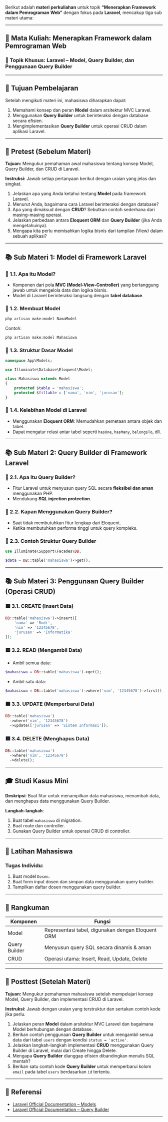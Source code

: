 Berikut adalah **materi perkuliahan** untuk topik **“Menerapkan Framework dalam Pemrograman Web”** dengan fokus pada **Laravel**, mencakup tiga sub materi utama:

---

## 🧾 **Mata Kuliah**: Menerapkan Framework dalam Pemrograman Web

### 🧩 **Topik Khusus**: Laravel – Model, Query Builder, dan Penggunaan Query Builder

---

## 🎯 **Tujuan Pembelajaran**

Setelah mengikuti materi ini, mahasiswa diharapkan dapat:

1. Memahami konsep dan peran **Model** dalam arsitektur MVC Laravel.
2. Menggunakan **Query Builder** untuk berinteraksi dengan database secara efisien.
3. Mengimplementasikan **Query Builder** untuk operasi CRUD dalam aplikasi Laravel.

---
## 📝 **Pretest** (Sebelum Materi)

**Tujuan:** Mengukur pemahaman awal mahasiswa tentang konsep Model, Query Builder, dan CRUD di Laravel.

**Instruksi:** Jawab setiap pertanyaan berikut dengan uraian yang jelas dan singkat.

1. Jelaskan apa yang Anda ketahui tentang **Model** pada framework Laravel.
2. Menurut Anda, bagaimana cara Laravel berinteraksi dengan database?
3. Apa yang dimaksud dengan **CRUD**? Sebutkan contoh sederhana dari masing-masing operasi.
4. Jelaskan perbedaan antara **Eloquent ORM** dan **Query Builder** (jika Anda mengetahuinya).
5. Mengapa kita perlu memisahkan logika bisnis dari tampilan (View) dalam sebuah aplikasi?

---
## 📚 Sub Materi 1: **Model di Framework Laravel**

### 📌 1.1. Apa itu Model?

* Komponen dari pola **MVC (Model-View-Controller)** yang bertanggung jawab untuk mengelola data dan logika bisnis.
* Model di Laravel berinteraksi langsung dengan **tabel database**.

### 📌 1.2. Membuat Model

```bash
php artisan make:model NamaModel
```

Contoh:

```bash
php artisan make:model Mahasiswa
```

### 📌 1.3. Struktur Dasar Model

```php
namespace App\Models;

use Illuminate\Database\Eloquent\Model;

class Mahasiswa extends Model
{
    protected $table = 'mahasiswa';
    protected $fillable = ['nama', 'nim', 'jurusan'];
}
```

### 📌 1.4. Kelebihan Model di Laravel

* Menggunakan **Eloquent ORM**: Memudahkan pemetaan antara objek dan tabel.
* Dapat mengatur relasi antar tabel seperti `hasOne`, `hasMany`, `belongsTo`, dll.

---

## 📚 Sub Materi 2: **Query Builder di Framework Laravel**

### 📌 2.1. Apa itu Query Builder?

* Fitur Laravel untuk menyusun query SQL secara **fleksibel dan aman** menggunakan PHP.
* Mendukung **SQL injection protection**.

### 📌 2.2. Kapan Menggunakan Query Builder?

* Saat tidak membutuhkan fitur lengkap dari Eloquent.
* Ketika membutuhkan performa tinggi untuk query kompleks.

### 📌 2.3. Contoh Struktur Query Builder

```php
use Illuminate\Support\Facades\DB;

$data = DB::table('mahasiswa')->get();
```

---

## 📚 Sub Materi 3: **Penggunaan Query Builder (Operasi CRUD)**

### 🟩 **3.1. CREATE (Insert Data)**

```php
DB::table('mahasiswa')->insert([
    'nama' => 'Budi',
    'nim' => '12345678',
    'jurusan' => 'Informatika'
]);
```

### 🟨 **3.2. READ (Mengambil Data)**

* Ambil semua data:

```php
$mahasiswa = DB::table('mahasiswa')->get();
```

* Ambil satu data:

```php
$mahasiswa = DB::table('mahasiswa')->where('nim', '12345678')->first();
```

### 🟧 **3.3. UPDATE (Memperbarui Data)**

```php
DB::table('mahasiswa')
  ->where('nim', '12345678')
  ->update(['jurusan' => 'Sistem Informasi']);
```

### 🟥 **3.4. DELETE (Menghapus Data)**

```php
DB::table('mahasiswa')
  ->where('nim', '12345678')
  ->delete();
```

---

## 🎓 Studi Kasus Mini

**Deskripsi**: Buat fitur untuk menampilkan data mahasiswa, menambah data, dan menghapus data menggunakan Query Builder.

**Langkah-langkah**:

1. Buat tabel `mahasiswa` di migration.
2. Buat route dan controller.
3. Gunakan Query Builder untuk operasi CRUD di controller.

---

## 🧠 Latihan Mahasiswa

### Tugas Individu:

1. Buat model `Dosen`.
2. Buat form input dosen dan simpan data menggunakan query builder.
3. Tampilkan daftar dosen menggunakan query builder.

---

## 🧩 Rangkuman

| Komponen      | Fungsi                                            |
| ------------- | ------------------------------------------------- |
| Model         | Representasi tabel, digunakan dengan Eloquent ORM |
| Query Builder | Menyusun query SQL secara dinamis & aman          |
| CRUD          | Operasi utama: Insert, Read, Update, Delete       |

---

## 📝 **Posttest** (Setelah Materi)

**Tujuan:** Mengukur pemahaman mahasiswa setelah mempelajari konsep Model, Query Builder, dan implementasi CRUD di Laravel.

**Instruksi:** Jawab dengan uraian yang terstruktur dan sertakan contoh kode jika perlu.

1. Jelaskan peran **Model** dalam arsitektur MVC Laravel dan bagaimana Model berhubungan dengan database.
2. Berikan contoh penggunaan **Query Builder** untuk mengambil semua data dari tabel `users` dengan kondisi `status = 'active'`.
3. Jelaskan langkah-langkah implementasi **CRUD** menggunakan Query Builder di Laravel, mulai dari Create hingga Delete.
4. Mengapa **Query Builder** dianggap efisien dibandingkan menulis SQL mentah?
5. Berikan satu contoh kode **Query Builder** untuk memperbarui kolom `email` pada tabel `users` berdasarkan `id` tertentu.

---

## 📎 Referensi

* [Laravel Official Documentation – Models](https://laravel.com/docs/models)
* [Laravel Official Documentation – Query Builder](https://laravel.com/docs/queries)

---

